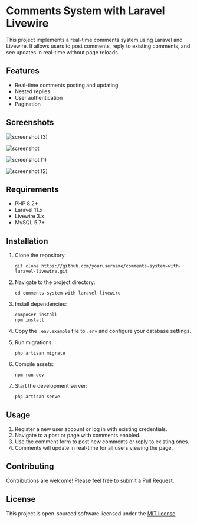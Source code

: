 # Comments System with Laravel Livewire

This project implements a real-time comments system using Laravel and Livewire. It allows users to post comments, reply to existing comments, and see updates in real-time without page reloads.

## Features

- Real-time comments posting and updating
- Nested replies
- User authentication
- Pagination

## Screenshots

![screenshot (3)](https://github.com/user-attachments/assets/0f20370a-f8f3-47a4-9834-054f332ea8aa)

![screenshot](https://github.com/user-attachments/assets/65487cb0-1ef1-4e18-9b20-e75971bbc97d)

![screenshot (1)](https://github.com/user-attachments/assets/f1f03b73-bf10-4591-baf5-643463cfc1e9)

![screenshot (2)](https://github.com/user-attachments/assets/73b659f9-b8b3-4f57-946b-d36bc85620d5)


## Requirements

- PHP 8.2+
- Laravel 11.x
- Livewire 3.x
- MySQL 5.7+

## Installation

1. Clone the repository:
   ```
   git clone https://github.com/yourusername/comments-system-with-laravel-livewire.git
   ```

2. Navigate to the project directory:
   ```
   cd comments-system-with-laravel-livewire
   ```

3. Install dependencies:
   ```
   composer install
   npm install
   ```

4. Copy the `.env.example` file to `.env` and configure your database settings.


5. Run migrations:
   ```
   php artisan migrate
   ```

6. Compile assets:
   ```
   npm run dev
   ```

7. Start the development server:
   ```
   php artisan serve
   ```

## Usage

1. Register a new user account or log in with existing credentials.
2. Navigate to a post or page with comments enabled.
3. Use the comment form to post new comments or reply to existing ones.
4. Comments will update in real-time for all users viewing the page.

## Contributing

Contributions are welcome! Please feel free to submit a Pull Request.

## License

This project is open-sourced software licensed under the [MIT license](https://opensource.org/licenses/MIT).
